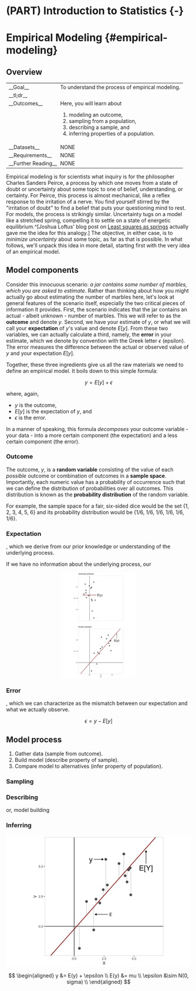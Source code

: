 # (PART) Introduction to Statistics {-}

# Empirical Modeling {#empirical-modeling}



<!-- include libraries -->



<!-- kableExtra bootstrap css 
https://haozhu233.github.io/kableExtra/bookdown/use-bootstrap-tables-in-gitbooks-epub.html
-->




<!-- knit_hook: collapse and strip white 
this is a Blake hack -->



<!-- knit_hook: collapse and print error red
super hacky, see here: https://stackoverflow.com/a/54985678/7705429
we'll need to be careful to not string four # together anywhere
--->

<script>
$(document).ready(function() {
  window.setTimeout(function() {
    $(".co:contains('####')").css("color", "red");
    var tmp = $(".co:contains('####')").text();
    $(".co:contains('####')").text(tmp.replace("####", "##"));
  }, 15);
});
</script>



<!-- chunk options -->





<!-- miscellaneous -->



<!-- 
make error messages closer to base R 
https://github.com/hadley/adv-r/blob/master/common.R
looks like it doesn't work because R no longer
let's users override s3 methods, so I changed the s3 to "simpleError"
-->






## Overview

<table class="table-intro table table-hover table-striped" style="margin-left: auto; margin-right: auto;">
<tbody>
  <tr>
   <td style="text-align:left;border: 0 solid transparent; padding-right: 0px; vertical-align: top;"> __Goal__ </td>
   <td style="text-align:left;border: 0 solid transparent; padding-left: 9px; text-align: justify; text-justify: inter-word;"> To understand the process of empirical modeling. </td>
  </tr>
  <tr>
   <td style="text-align:left;border: 0 solid transparent; padding-right: 0px; vertical-align: top;"> __tl;dr__ </td>
   <td style="text-align:left;border: 0 solid transparent; padding-left: 9px; text-align: justify; text-justify: inter-word;">  </td>
  </tr>
  <tr>
   <td style="text-align:left;border: 0 solid transparent; padding-right: 0px; vertical-align: top;"> __Outcomes__ </td>
   <td style="text-align:left;border: 0 solid transparent; padding-left: 9px; text-align: justify; text-justify: inter-word;"> Here, you will learn about<br><ol>
<li>modeling an outcome,</li>
<li>sampling from a population,</li>
<li>describing a sample, and</li>
<li>inferring properties of a population.</li>
</ol> </td>
  </tr>
  <tr>
   <td style="text-align:left;border: 0 solid transparent; padding-right: 0px; vertical-align: top;"> __Datasets__ </td>
   <td style="text-align:left;border: 0 solid transparent; padding-left: 9px; text-align: justify; text-justify: inter-word;"> NONE </td>
  </tr>
  <tr>
   <td style="text-align:left;border: 0 solid transparent; padding-right: 0px; vertical-align: top;"> __Requirements__ </td>
   <td style="text-align:left;border: 0 solid transparent; padding-left: 9px; text-align: justify; text-justify: inter-word;"> NONE </td>
  </tr>
  <tr>
   <td style="text-align:left;border: 0 solid transparent; padding-right: 0px; vertical-align: top;"> __Further Reading__ </td>
   <td style="text-align:left;border: 0 solid transparent; padding-left: 9px; text-align: justify; text-justify: inter-word;"> NONE </td>
  </tr>
</tbody>
</table>

Empirical modeling is for scientists what inquiry is for the philosopher Charles Sanders Peirce, a process by which one moves from a state of doubt or uncertainty about some topic to one of belief, understanding, or certainty. For Peirce, this process is almost mechanical, like a reflex response to the irritation of a nerve. You find yourself stirred by the "irritation of doubt" to find a belief that puts your questioning mind to rest. For models, the process is strikingly similar. Uncertainty tugs on a model like a stretched spring, compelling it to settle on a state of energetic equilibrium.^[Joshua Loftus' blog post on [Least squares as springs](https://joshualoftus.com/posts/2020-11-23-least-squares-as-springs/) actually gave me the idea for this analogy.] The objective, in either case, is to _minimize uncertainty_ about some topic, as far as that is possible. In what follows, we'll unpack this idea in more detail, starting first with the very idea of an empirical model.   

## Model components

Consider this innocuous scenario: _a jar contains some number of marbles, which you are asked to estimate_. Rather than thinking about how you might actually go about estimating the number of marbles here, let's look at general features of the scenario itself, especially the two critical pieces of information it provides. First, the scenario indicates that the jar contains an actual - albeit unknown - number of marbles. This we will refer to as the __outcome__ and denote $y$. Second, we have your estimate of $y$, or what we will call your __expectation__ of $y$'s value and denote $E[y]$. From these two variables, we can actually calculate a third, namely, the __error__ in your estimate, which we denote by convention with the Greek letter $\epsilon$ (epsilon). The error measures the difference between the actual or observed value of $y$ and your expectation $E[y]$.  

Together, these three ingredients give us all the raw materials we need to define an empirical model. It boils down to this simple formula:

$$ y = E[y] + \epsilon $$

where, again, 

* $y$ is the outcome, 
* $E[y]$ is the expectation of $y$, and 
* $\epsilon$ is the error.

In a manner of speaking, this formula _decomposes_ your outcome variable - your data - into a more certain component (the expectation) and a less certain component (the error).  


### Outcome

The outcome, $y$, is a __random variable__ consisting of the value of each _possible_ outcome or combination of outcomes in a __sample space__. Importantly, each numeric value has a probability of occurrence such that we can define the distribution of probabilities over all outcomes. This distribution is known as the __probability distribution__ of the random variable.  

For example, the sample space for a fair, six-sided dice would be the set {1, 2, 3, 4, 5, 6} and its probability distribution would be {1/6, 1/6, 1/6, 1/6, 1/6, 1/6}.

<!-- consists of the observed values of a variable we want to explain. The variable itself is simply a property, either of events or of things. Some examples, pulled haphazardly from my own mind, include:

* The _magnitude_ of an earthquake,
* The _height_ of a person,
* The _grade_ of a student,
* The _bitterness_ of a beer,
* The _color_ of a marble,
* The _run time_ of a race.

Each of these properties will have a certain value that can be observed and/or measured. Run times in a marathon, for example, will have a unique value for each runner, which is measured in continuous durations of time, like 2 hours, 34 minutes, and 32 seconds (or 2:34:32). So, we have the variable for our outcome, which is a common property of some type of thing, and we have its observed or measured values for individual instances of that type.  

Typically, the outcome is the result of some underlying empirical process. In the case of the jar of marbles, the underlying process would just be that someone filled it up, though other attributes might be more or less relevant, for instance, the jar's volume. For run times in a race, the underlying process might be the number of hours of practice in the previous year.

-->


### Expectation

, which we derive from our prior knowledge or understanding of the underlying process. 

If we have no information about the underlying process, our 

<img src="21-empirical_modeling_files/figure-html/unnamed-chunk-3-1.png" width="40%" style="display: block; margin: auto;" /><img src="21-empirical_modeling_files/figure-html/unnamed-chunk-3-2.png" width="40%" style="display: block; margin: auto;" />


### Error

, which we can characterize as the mismatch between our expectation and what we actually observe.

$$ \epsilon = y - E[y] $$
<!--
This implies that the closer our expectation, $E(y)$, gets to the observed value of the outcome, $y$, the smaller our uncertainty, $\epsilon$, becomes. So, we can think of the process of model building as getting our expectations into agreement with what we observe. And, because we derive our expectations from our prior knowledge or understanding, any change to our expectations owing to a mismatch with observation ought to lead us to revise our beliefs.

I have this very simple theory that _rain makes things wet_. From this theory, I derive the following hypothesis:  

$H_{1}$ If it rains, then the sidewalk will become wet.  

Now suppose that on some occasion I observe that it is raining. Combining that observation with my hypothesis $H_{1}$, I predict that the sidewalk is wet. Having made this prediction, I can now go out and check.  


$$ \epsilon \sim N(0, \sigma) $$
-->


## Model process

1. Gather data (sample from outcome).  
2. Build model (describe property of sample).  
2. Compare model to alternatives (infer property of population).  

### Sampling



### Describing

or, model building


### Inferring

<img src="21-empirical_modeling_files/figure-html/unnamed-chunk-4-1.png" width="672" style="display: block; margin: auto;" />

$$
\begin{aligned}
  y &= E(y) + \epsilon \\
  E(y) &= mu \\
  \epsilon &\sim N(0, sigma) \\
\end{aligned}
$$

